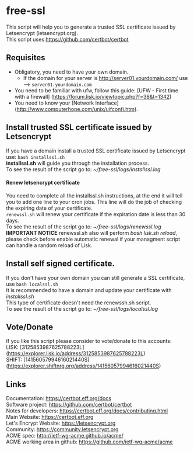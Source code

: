 # free-ssl
This script will help you to generate a trusted SSL certificate issued by Letsencrypt (letsencrypt.org).<br>
This script uses https://github.com/certbot/certbot

## Requisites
* Obligatory, you need to have your own domain.
	* If the domain for your server is http://server01.yourdomain.com/ use --> `server01.yourdomain.com`
* You need to be familiar with ufw, follow this guide: [UFW - First time with a firewall] (https://forum.lisk.io/viewtopic.php?f=38&t=1342)
* You need to know your [Network Interface] (http://www.computerhope.com/unix/uifconfi.htm).<br>

## Install trusted SSL certificate issued by Letsencrypt
If you have a domain install a trusted SSL certificate issued by Letsencrypt use: `bash installssl.sh`<br>
**installssl.sh** will guide you through the installation process.<br>
To see the result of the script go to: *~/free-ssl/logs/installssl.log*
#### Renew letsencrypt certificate
You need to complete all the installssl.sh instructions, at the end it will tell you to add one line to your cron jobs. This line will do the job of checking the expiring date of your certificate.<br>
`renewssl.sh` will renew your certificate if the expiration date is less than 30 days.<br>
To see the result of the script go to: *~/free-ssl/logs/renewssl.log*<br>
**IMPORTANT NOTICE** renewssl.sh also will perform *bash lisk.sh reload*, please check before enable automatic renewal if your managment script can handle a random reload of Lisk.<br>

## Install self signed certificate.
If you don't have your own domain you can still generate a SSL certificate, use `bash localssl.sh`<br>
It is recommended to have a domain and update your certificate with *installssl.sh*<br>
This type of certificate doesn't need the renewssh.sh script.<br>
To see the result of the script go to: *~/free-ssl/logs/localssl.log*<br>

## Vote/Donate
If you like this script please consider to vote/donate to this accounts:<br>
LISK: [3125853987625788223L] (https://explorer.lisk.io/address/3125853987625788223L)<br>
SHIFT: [14156057994616021440S] (https://explorer.shiftnrg.org/address/14156057994616021440S)<br>

## Links
Documentation: https://certbot.eff.org/docs <br>
Software project: https://github.com/certbot/certbot <br>
Notes for developers: https://certbot.eff.org/docs/contributing.html <br>
Main Website: https://certbot.eff.org <br>
Let's Encrypt Website: https://letsencrypt.org <br>
Community: https://community.letsencrypt.org <br>
ACME spec: http://ietf-wg-acme.github.io/acme/ <br>
ACME working area in github: https://github.com/ietf-wg-acme/acme <br>
